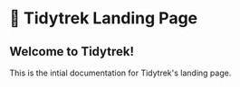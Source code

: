# 🥾 Tidytrek Landing Page

## Welcome to Tidytrek!

This is the intial documentation for Tidytrek's landing page.
